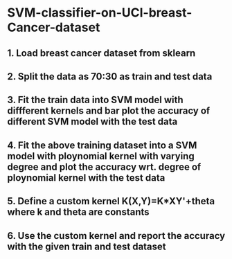 # SVM-classifier-on-UCI-breast-Cancer-dataset

## 1. Load breast cancer dataset from sklearn
## 2. Split the data as 70:30 as train and test data
## 3. Fit the train data into SVM model with diffferent kernels and bar plot the accuracy of different SVM model with the test data
## 4. Fit the above training dataset into a SVM model with ploynomial kernel with varying degree and plot the accuracy wrt. degree of ploynomial kernel with the test data
## 5. Define a custom kernel K(X,Y)=K*XY'+theta where k and theta are constants
## 6. Use the custom kernel and report the accuracy with the given train and test dataset
